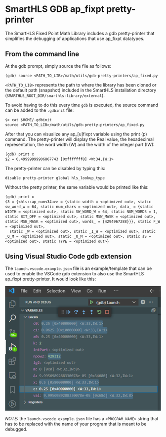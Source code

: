 # SmartHLS GDB ap_fixpt pretty-printer

The SmartHLS Fixed Point Math Library includes a gdb pretty-printer that 
simplifies the debugging of applications that use ap_fixpt datatypes. 

##  From the command line

At the gdb prompt, simply source the file as follows:
```
(gdb) source <PATH_TO_LIB>/math/utils/gdb-pretty-printers/ap_fixed.py
```

`<PATH_TO_LIB>` represents the path to where the library has been cloned or the 
default path (snapshot) included in the SmartHLS installation directory 
(`SMARTHLS_ROOT_DIR/smarthls-library/external`).

To avoid having to do this every time `gdb` is executed, the source command can
be added to the `.gdbinit` file:

```
$> cat $HOME/.gdbinit
source <PATH_TO_LIB>/math/utils/gdb-pretty-printers/ap_fixed.py
```

After that you can visualize any ap_[u]fixpt variable using the print (p) command. 
The pretty-printer will display the Real value, the hexadecimal representation, 
the word width (W) and the width of the integer part (IW):

```
(gdb) print x
$2 = 0.49999999906867743 [0xfffffff8] <W:34,IW:1> 
```

The pretty-printer can be disabled by typing this:
```
disable pretty-printer global hls_lookup_type
```

Without the pretty printer, the same variable would be printed like this:
```
(gdb) print x
$3 = {<hls::ap_num<34u>> = {static width = <optimized out>, static sw_word_w = 64, static num_chars = <optimized out>, data_ = {static WIDTH = <optimized out>, static SW_WORD_W = 64, static NUM_WORDS = 1, static BIT_OFF = <optimized out>, static MSW_MASK = <optimized out>, static MSB_MASK = <optimized out>, words_ = {4294967288}}}, static F_W = <optimized out>, 
  static _W = <optimized out>, static _I_W = <optimized out>, static _Q_M = <optimized out>, static _O_M = <optimized out>, static sS = <optimized out>, static TYPE = <optimized out>}
```

## Using Visual Studio Code gdb extension

The `launch.vscode.example.json` file is an example/template that can be used to
enable the VSCode gdb extension to also use the SmartHLS ap_fixpt pretty-printer.
It would look like this:

![vscode-gdb-pretty-print](apfixpt_gdb_pretty_print.png)

*NOTE:* the `launch.vscode.example.json` file has a `<PROGRAM_NAME>` string that 
has to be replaced with the name of your program that is meant to be debugged. 